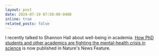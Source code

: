 ```yaml
---
layout: post
date: 2024-07-19 07:59:00-0400
inline: true
related_posts: false
---
```


I recently talked to Shannon Hall about well-being in academia. <a href="https://www.nature.com/articles/d41586-024-02225-8">How PhD students and other academics are fighting the mental-health crisis in science</a> is now published in Nature's News Feature.